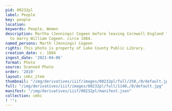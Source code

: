 ```yaml
---
pid: 00232pl
label: People
key: people
location: 
keywords: People, Women
description: Martha (Jennings) Cogeen before leaving Cornwell England to come to Leadville
  to marry William Cogeen. circa 1884.
named_persons: Marth (Jennings) Cogeen
rights: This photo is property of Lake County Public Library.
creation_date: c. 1884
ingest_date: '2021-04-06'
format: Photo
source: Scanned Photo
order: '2810'
layout: cmhc_item
thumbnail: "/img/derivatives/iiif/images/00232pl/full/250,/0/default.jpg"
full: "/img/derivatives/iiif/images/00232pl/full/1140,/0/default.jpg"
manifest: "/img/derivatives/iiif/00232pl/manifest.json"
collection: cmhc
! '': 
---
```

